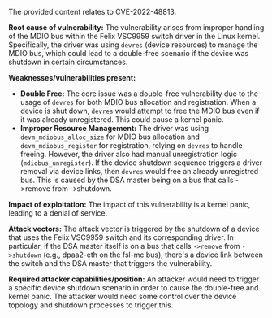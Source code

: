 The provided content relates to CVE-2022-48813.

**Root cause of vulnerability:**
The vulnerability arises from improper handling of the MDIO bus within the Felix VSC9959 switch driver in the Linux kernel. Specifically, the driver was using `devres` (device resources) to manage the MDIO bus, which could lead to a double-free scenario if the device was shutdown in certain circumstances.

**Weaknesses/vulnerabilities present:**
- **Double Free:** The core issue was a double-free vulnerability due to the usage of `devres` for both MDIO bus allocation and registration. When a device is shut down, `devres` would attempt to free the MDIO bus even if it was already unregistered. This could cause a kernel panic.
- **Improper Resource Management:** The driver was using `devm_mdiobus_alloc_size` for MDIO bus allocation and `devm_mdiobus_register` for registration, relying on `devres` to handle freeing. However, the driver also had manual unregistration logic (`mdiobus_unregister`). If the device shutdown sequence triggers a driver removal via device links, then `devres` would free an already unregistred bus. This is caused by the DSA master being on a bus that calls ->remove from ->shutdown.

**Impact of exploitation:**
The impact of this vulnerability is a kernel panic, leading to a denial of service.

**Attack vectors:**
The attack vector is triggered by the shutdown of a device that uses the Felix VSC9959 switch and its corresponding driver. In particular, if the DSA master itself is on a bus that calls `->remove` from `->shutdown` (e.g., dpaa2-eth on the fsl-mc bus), there's a device link between the switch and the DSA master that triggers the vulnerability.

**Required attacker capabilities/position:**
An attacker would need to trigger a specific device shutdown scenario in order to cause the double-free and kernel panic. The attacker would need some control over the device topology and shutdown processes to trigger this.